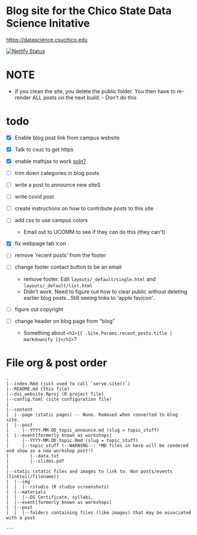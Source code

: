 # Blog site for the Chico State Data Science Initative

https://datascience.csuchico.edu 

[![Netlify Status](https://api.netlify.com/api/v1/badges/9464522b-b3ed-4a12-ad15-9ed2db315244/deploy-status)](https://app.netlify.com/sites/csudsi/deploys)


# NOTE
* if you clean the site, you delete the public folder. You then have to re-render ALL posts on the next build.			- Don't do this


# todo

- [x] Enable blog post link from campus website
- [x] Talk to csuc to get https
- [x] enable mathjax to work [soln?](https://github.com/devcows/hugo-universal-theme/pull/153)
- [ ] trim down categories in blog posts 
- [ ] write a post to announce new siteS
- [ ] write covid post
- [ ] create instructions on how to contribute posts to this site
- [ ] add css to use campus colors
    - Email out to UCOMM to see if they can do this (they can't)
- [x] fix webpage tab icon
- [ ] remove 'recent posts' from the footer
- [ ] change footer contact button to be an email
    - remove footer. Edit `layouts/_default/single.html` and `layouts/_default/list.html`
    - Didn't work. Need to figure out how to clear public without deleting earlier blog posts...Still seeing links to 'apple favicon'. 
- [ ] figure out copyright

- [ ] change header on blog page from "blog" 
    - Something about  `<h2>{{ .Site.Params.recent_posts.title | markdownify }}</h2>`?


# File org & post order
```
.
|--index.Rmd (just used to call `serve.site()`)
|--README.md (this file)
|--dsi_website.Rproj (R project file)
|--config.toml (site configuration file)
| 
|--content
|  |--page (static pages) -- None. Removed when converted to blog site. 
|  |--post
|     |--YYYY-MM-DD_topic_announce.md (slug = topic_stuff)
|  |--event[formerly known as workshops]  
|     |--YYYY-MM-DD_topic.Rmd (slug = topic_stuff)
|     |--topic_stuff (--WARNING--: *MD files in here will be rendered and show as a new workshop post!)
|        |--data.txt
|        |--slides.pdf
|
|--static (static files and images to link to. Non posts/events [linkto](/filename)) 
|  |--img
|  |  |--rstudio (R studio screenshots)
|  |--materials
|  |  |--DS Certificate, syllabi, 
|  |--event[formerly known as workshops]
|  |--post
|  |  |--folders containing files (like images) that may be associated with a post

---
